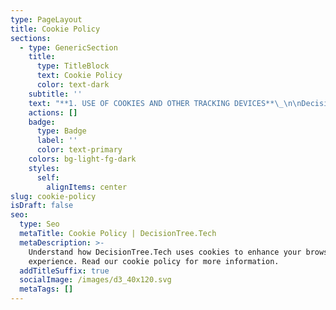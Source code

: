 ```yaml
---
type: PageLayout
title: Cookie Policy
sections:
  - type: GenericSection
    title:
      type: TitleBlock
      text: Cookie Policy
      color: text-dark
    subtitle: ''
    text: "**1. USE OF COOKIES AND OTHER TRACKING DEVICES**\_\n\nDecision Tree Technology uses cookies and similar tools across our website to improve performance and enhance your experience. This policy explains how we do that.\_\n\n**2. WHAT ARE COOKIES?**\_\n\nCookies are small text files a website may put on your computer or mobile device when you first visit a site or page. The cookie helps that website, or another website, recognize your device the next time you visit. Web beacons or other similar files do the same thing. We use the term “cookies” in our terms and conditions to refer to all files that collect information in this way. Cookies can serve many functions. For example, they may help us remember your username and preferences, analyse how well our website is performing, or even allow us to recommend content we believe will be most relevant to you.\_\n\nCertain cookies contain personal information. For example, if you select “remember me” when logging in, a cookie will store your username. Most cookies won’t collect information that identifies you personally and will instead collect more general information such as how you arrive at and use our websites or your general location.\_\n\nIf you would like to check or change the types of cookies your system accepts, this can usually be altered within your browser settings. You can block cookies at any time by activating the setting on your browser that allows you to refuse the setting of all or some cookies. By not blocking cookies and continuing to browse, you are authorising the use of cookies. If you use your browser settings to block all cookies (including essential cookies) you may not be able to access all parts of our website.\_\n\n**3. WHAT SORT OF COOKIES DOES DECISION TREE TECHNOLOGY USE?**\_\n\nWe use cookies to track your use of our website. This enables us to understand how you use the site and track any patterns of usage. This helps us to develop and improve our website and identify products or services you might like.\_\n\n**4. GENERALLY, COOKIES ARE IN THE FOLLOWING CATEGORIES:**\_\n\n**Essential Cookies.** Some cookies are essential for the operation of our website. For example, some cookies allow us to identify subscribers and ensure they can access the subscription-only pages. If a subscriber opts to disable these cookies, they will not be able to access all the content to which their subscription entitles them.\_\n\n**Performance Cookies.** We use other cookies to analyse how our visitors use our websites and to monitor website performance. This allows us to provide a high-quality experience by customizing our offerings and quickly identifying and fixing any issues that arise. For example, we might use performance cookies to keep track of which pages are most popular, which method of linking between pages is most effective, and to determine why some pages are receiving error messages. We might also use these cookies to highlight articles or site services that we think will be of interest to you based on your use of the website.\_\n\n**Functionality Cookies.** We use functionality cookies to allow us to remember your preferences. For example, cookies save you the trouble of typing in your username every time you access the site. Cookies recall your customization preferences, such as which regional edition of the website you want to see when you log in. We also use functionality cookies to provide you with enhanced services such as allowing you to watch a video online or comment on a blog.\_\n\n**Behaviourally Targeted Advertising Cookies.** Decision Tree Technology and advertisers may use cookies to serve you with advertisements that we believe are relevant to you and your interests. For example, if you read a number of articles about marketing on Decision Tree Technology or on other sites, a pay per click advertising company might infer you are interested in this topic and serve you with its advertisements for PPC advertising. You might see advertisements like that on other sites you visit. These cookies do not, however, tell our advertisers who you are.\_\n\n**5. COOKIES CAN ALSO BE:**\_\n\n**Session Cookies.** These are only stored on your device during your web session and are automatically deleted when you close your browser. For example, there may be a session ID set that allows you to browse our website without having to log in to each individual page.\_\n\n**Persistent Cookies.** A persistent cookie is stored on your device and remains there when you close your web browser. For example, we may use a cookie to remember your log-in information. The cookie is set by our website when you indicate you would like your user information remembered and is read by our website the next time you visit our website.\_\n\n**6. DOES ANYONE ELSE USE COOKIES ON DECISION TREE TECHNOLOGY WEBSITES?**\_\n\nWe don’t currently enable automated advertising on our website. Advertisers sometimes use their own cookies to provide you with targeted advertising. For example, advertisers may use a profile they have built on sites you have previously visited to present you with more relevant advertisements during your visit to Decision Tree Technology if we allowed automated advertising. We believe our users prefer to see advertisements that are more relevant to their interests.\_\n\nWe also use or allow third parties to serve cookies that fall into the categories above. For example, like many companies, we use Google Analytics to help us monitor our website traffic. We may also use third party cookies to help us with market research, revenue tracking, improving site functionality, and monitoring compliance with our terms and conditions.\_\n\n**7. CAN YOU BLOCK COOKIES?**\_\n\nYou can set your browser to not accept cookies however If you choose to disable cookies, you may find that certain sections of our online services do not work properly.\_\n\nCookies help you to get the most out of our online services. The first time you accessed our website you should have seen pop-up or an overlay explaining that by continuing to access our site you are consenting to our use of cookies and also recommending you ‘whitelist’ our email contact details. If you re-set your cookie setting or clear your browser history, that message should pop-up again.\_\n\n**8. DO WE TRACK WHETHER YOU OPEN OUR EMAILS?**\_\n\nOur emails may contain a campaign-unique “web beacon pixel” to tell us whether our emails are opened and to verify any click-throughs to links or advertisements within the email. We may use this information for purposes including to determine which of our emails are more interesting to users, to query whether users who do not open our emails wish to continue receiving them, and to inform our advertisers (in aggregate) how many users have clicked on their advertisements. The web beacon pixel is deleted when you delete the email. If you do not wish the pixel to be downloaded to your device, you can elect to receive emails from us in plain text rather than HTML.\n\n\n\n"
    actions: []
    badge:
      type: Badge
      label: ''
      color: text-primary
    colors: bg-light-fg-dark
    styles:
      self:
        alignItems: center
slug: cookie-policy
isDraft: false
seo:
  type: Seo
  metaTitle: Cookie Policy | DecisionTree.Tech
  metaDescription: >-
    Understand how DecisionTree.Tech uses cookies to enhance your browsing
    experience. Read our cookie policy for more information.
  addTitleSuffix: true
  socialImage: /images/d3_40x120.svg
  metaTags: []
---
```

